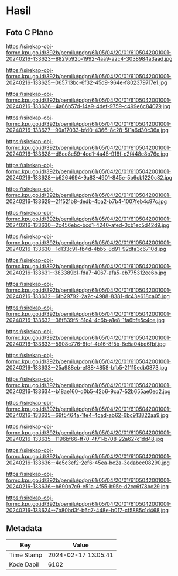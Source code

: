 # Hasil

## Foto C Plano

https://sirekap-obj-formc.kpu.go.id/392b/pemilu/pdpr/61/05/04/20/01/6105042001001-20240216-133623--8829b92b-1992-4aa9-a2c4-3038984a3aad.jpg

https://sirekap-obj-formc.kpu.go.id/392b/pemilu/pdpr/61/05/04/20/01/6105042001001-20240216-133625--065713bc-6f32-45d9-964e-f802379717e1.jpg

https://sirekap-obj-formc.kpu.go.id/392b/pemilu/pdpr/61/05/04/20/01/6105042001001-20240216-133626--4a66b57d-14a9-4def-9759-c499e6c84079.jpg

https://sirekap-obj-formc.kpu.go.id/392b/pemilu/pdpr/61/05/04/20/01/6105042001001-20240216-133627--90a17033-bfd0-4366-8c28-5f1a6d30c36a.jpg

https://sirekap-obj-formc.kpu.go.id/392b/pemilu/pdpr/61/05/04/20/01/6105042001001-20240216-133628--d8ce8e59-4cd1-4a45-918f-c2f448e8b76e.jpg

https://sirekap-obj-formc.kpu.go.id/392b/pemilu/pdpr/61/05/04/20/01/6105042001001-20240216-133628--b6264694-9a83-4901-845e-5b6cb1220c82.jpg

https://sirekap-obj-formc.kpu.go.id/392b/pemilu/pdpr/61/05/04/20/01/6105042001001-20240216-133629--21f521b8-dedb-4ba2-b7b4-1007feb4c97c.jpg

https://sirekap-obj-formc.kpu.go.id/392b/pemilu/pdpr/61/05/04/20/01/6105042001001-20240216-133630--2c456ebc-bcd1-4240-afed-0cb1ec5d42d9.jpg

https://sirekap-obj-formc.kpu.go.id/392b/pemilu/pdpr/61/05/04/20/01/6105042001001-20240216-133630--1d133c91-fb4d-4bb5-8d91-92dfa3c6710d.jpg

https://sirekap-obj-formc.kpu.go.id/392b/pemilu/pdpr/61/05/04/20/01/6105042001001-20240216-133631--383389b1-fda7-4067-afa5-eb775312ee6b.jpg

https://sirekap-obj-formc.kpu.go.id/392b/pemilu/pdpr/61/05/04/20/01/6105042001001-20240216-133632--6fb29792-2a2c-4988-8381-dc43e618ca05.jpg

https://sirekap-obj-formc.kpu.go.id/392b/pemilu/pdpr/61/05/04/20/01/6105042001001-20240216-133632--38f839f5-81c4-4c6b-a1e8-1fa6bfe5c4ce.jpg

https://sirekap-obj-formc.kpu.go.id/392b/pemilu/pdpr/61/05/04/20/01/6105042001001-20240216-133633--5908c776-6fcf-4b16-8f5b-8e5a04bd6fbf.jpg

https://sirekap-obj-formc.kpu.go.id/392b/pemilu/pdpr/61/05/04/20/01/6105042001001-20240216-133633--25a988eb-ef88-4858-bfb5-21115edb0873.jpg

https://sirekap-obj-formc.kpu.go.id/392b/pemilu/pdpr/61/05/04/20/01/6105042001001-20240216-133634--b18ae160-d0b5-42b6-9ca7-52b655ae0ed2.jpg

https://sirekap-obj-formc.kpu.go.id/392b/pemilu/pdpr/61/05/04/20/01/6105042001001-20240216-133635--69f5464a-1fe4-4cad-ab62-6bc913822aa9.jpg

https://sirekap-obj-formc.kpu.go.id/392b/pemilu/pdpr/61/05/04/20/01/6105042001001-20240216-133635--1196bf66-ff70-4f71-b708-22a627c1dd48.jpg

https://sirekap-obj-formc.kpu.go.id/392b/pemilu/pdpr/61/05/04/20/01/6105042001001-20240216-133636--4e5c3ef2-2ef6-45ea-bc2a-3edabec08290.jpg

https://sirekap-obj-formc.kpu.go.id/392b/pemilu/pdpr/61/05/04/20/01/6105042001001-20240216-133636--b690b7c9-e51a-4f55-b95e-d2cc6f78bc29.jpg

https://sirekap-obj-formc.kpu.go.id/392b/pemilu/pdpr/61/05/04/20/01/6105042001001-20240216-133624--7b80bd3f-b6c7-448e-b017-cf5885c1d468.jpg


## Metadata

| Key        | Value               |
| ---------- | ------------------- |
| Time Stamp | 2024-02-17 13:05:41 |
| Kode Dapil | 6102                |



